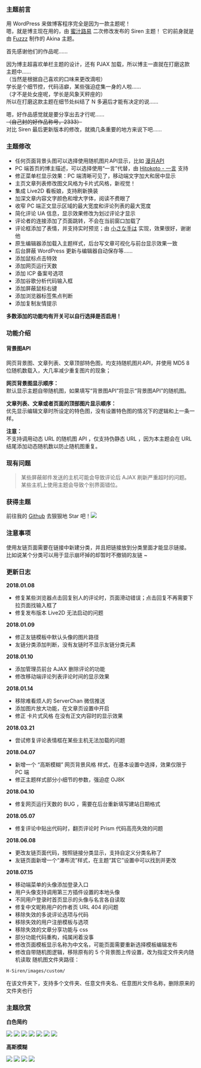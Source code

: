 ### 主题前言

用 WordPress 来做博客程序完全是因为一款主题呢！  
嗯，就是博主现在用的，由 [蜜汁路易](https://www.cssplus.org/ "蜜汁路易") 二次修改发布的 Siren 主题！
它的前身就是由 [Fuzzz](http://fui.im/ "Fuzzz") 制作的 Akina 主题。

首先感谢他们的作品呢……

因为博主超喜欢单栏主题的设计，还有 PJAX 加载，所以博主一直就在打磨这款主题中……  
（当然是根据自己喜欢的口味来更改滴啦）  
学长是个细节控，代码洁癖，某些强迫症集一身的人啦……  
（才不是处女座呢，学长是风象天秤座的）  
所以在打磨这款主题在细节处纠结了 N 多遍后才能有决定的说……  

嗯，好作品感觉就是要分享出去才行呢……  
~~（自己封的好作品称号，2333）~~  
对比 Siren 最后更新版本的修改，就摘几条重要的地方来说下吧……  

### 主题修改

- 任何页面背景头图可以选择使用随机图片API显示，比如 [漫月API](https://random.ikmoe.com/ "漫月API")
- PC 端首页的博主描述，可以选择使用“一言”代替，由 [Hitokoto - 一言](http://hitokoto.cn/ "Hitokoto - 一言") 支持
- 修正菜单栏显示效果：PC 端清晰可见了，移动端文字加大和居中显示
- 主页文章列表修改图文风格为卡片式风格，新视觉！
- 集成 Live2D 看板娘，支持刷新换装
- 加深文章内容文字颜色和增大字体，阅读不费眼了
- 收窄 PC 端正文显示区域的最大宽度和评论列表的最大宽度
- 简化评论 UA 信息，显示效果修改为划过评论才显示
- 评论者的连接添加了页面跳转，不会在当前窗口加载了
- 评论框添加了表情，并支持实时预览；由 [小さな手は](http://www.littlehands.site/ "小さな手は") 实现，效果很好，谢谢他
- 原生编辑器添加载入主题样式，后台写文章可视化与前台显示效果一致
- 后台屏蔽 WordPress 更新与编辑器自动保存等……
- 添加鼠标点击特效
- 添加网页运行天数
- 添加 ICP 备案号选项
- 添加谷歌分析代码输入框
- 添加屏蔽鼠标右键
- 添加浏览器标签焦点判断
- 添加复制友情提示

**多数添加的功能均有开关可以自行选择是否启用！**

### 功能介绍

#### 背景图API

网页背景图、文章列表、文章顶部特色图，均支持随机图片API，并使用 MD5 8 位随机数载入，大几率减少重复图片的现象；

**网页背景图显示顺序：**  
默认显示主题自带随机图，如果填写“背景图API”将显示“背景图API”的随机图。

**文章列表、文章或者页面的顶部图片显示顺序：**  
优先显示编辑文章时所设定的特色图，没有设置特色图的情况下的逻辑和上一条一样。

**注意：**  
不支持调用动态 URL 的随机图 API ，仅支持伪静态 URL ，因为本主题会在 URL 结尾添加动态随机数以防止随机图重复。

### 现有问题
> 某些屏蔽邮件发送的主机可能会导致评论后 AJAX 刷新严重超时的问题。  
某些主机上使用主题会导致个别界面错位。

### 获得主题
前往我的 [Github](https://github.com/galnetwen/H-Siren "Github") 去狠狠地 Star 吧！![](https://haremu.com/wp-content/themes/Siren/OwO/images/emoticon_002.png)

### 注意事项

使用友链页面需要在链接中新建分类，并且把链接放到分类里面才能显示链接。  
比如说某个分类可以用于显示崩坏掉的却暂时不撤销的友链 ~

### 更新日志
**2018.01.08**
- 修复某些浏览器点击回复别人的评论时，页面滑动错误；点击回复不再需要下拉页面找输入框了
- 修复发布版本 Live2D 无法启动的问题

**2018.01.09**
- 修正友链模板中默认头像的图片路径
- 友链分类添加判断，没有友链时不显示友链分类元素

**2018.01.10**
- 添加管理员前台 AJAX 删除评论的功能
- 修改移动端评论列表评论时间的显示效果

**2018.01.14**
- 移除难看烦人的 ServerChan 微信推送
- 添加图片放大功能，在文章页设置中开启
- 修正 卡片式风格 在没有正文内容时的显示效果

**2018.03.21**
- 尝试修复评论表情框在某些主机无法加载的问题

**2018.04.07**
- 新增一个 “高斯模糊” 网页背景风格 样式，在基本设置中选择，效果仅限于 PC 端
- 修正主题样式部分小细节的参数，强迫症 OJ8K

**2018.04.10**
- 修复网页运行天数的 BUG ，需要在后台重新填写建站日期格式  

**2018.05.07**
- 修复评论中贴出代码时，翻页评论时 Prism 代码高亮失效的问题  

**2018.06.08**
- 更改友链页面代码，按照链接分类显示，支持自定义分类名称了  
- 友链页面新增一个“瀑布流”样式，在主题“其它”设置中可以找到并更改  

**2018.07.15**
- 移动端菜单的头像添加登录入口
- 用户头像支持调用第三方插件设置的本地头像
- 不同用户登录时首页显示的头像与名言各自读取
- 修复中文昵称用户的作者页 URL 404 的问题
- 移除失效的多说评论选项与代码
- 移除失效的用户注册模板与选项
- 移除失效的文章分享功能与 css
- 部分功能代码重构，纯属闲着没事
- 修改页面模板显示名称为中文名，可能页面需要重新选择模板编辑发布
- 修改自带随机图逻辑，移除原有的 5 个背景图上传设置，改为指定文件夹内随机读取
随机图文件夹路径：
```html
H-Siren/images/custom/
```
在该文件夹下，支持多个文件夹、任意文件夹名、任意图片文件名称，删除原来的文件夹也行

### 主题欣赏

**白色简约**

![](https://haremu.com/wp-content/uploads/2018/01/20180110051930.jpg)
![](https://haremu.com/wp-content/uploads/2018/01/20180110052048.jpg)
![](https://haremu.com/wp-content/uploads/2018/01/20180110052201.jpg)
![](https://haremu.com/wp-content/uploads/2018/01/20180110052250.jpg)
![](https://haremu.com/wp-content/uploads/2018/01/20180110052347.jpg)
![](https://haremu.com/wp-content/uploads/2018/01/20180110052418.jpg)
![](https://haremu.com/wp-content/uploads/2018/01/20180110052542.jpg)

**高斯模糊**

![](https://haremu.com/wp-content/uploads/2018/01/20180407133429.png)
![](https://haremu.com/wp-content/uploads/2018/01/20180407133535.png)
![](https://haremu.com/wp-content/uploads/2018/01/20180407133728.png)
![](https://haremu.com/wp-content/uploads/2018/01/20180407142300.png)
